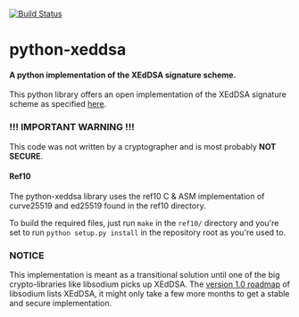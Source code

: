 [![Build Status](https://travis-ci.org/Syndace/python-xeddsa.svg?branch=master)](https://travis-ci.org/Syndace/python-xeddsa)

# python-xeddsa
#### A python implementation of the XEdDSA signature scheme.

This python library offers an open implementation of the XEdDSA signature scheme as specified [here](https://signal.org/docs/specifications/xeddsa/).

### !!! IMPORTANT WARNING !!!
This code was not written by a cryptographer and is most probably **NOT SECURE**.

#### Ref10
The python-xeddsa library uses the ref10 C & ASM implementation of curve25519 and ed25519 found in the ref10 directory.

To build the required files, just run `make` in the `ref10/` directory and you're set to run `python setup.py install` in the repository root as you're used to.

### NOTICE
This implementation is meant as a transitional solution until one of the big crypto-libraries like libsodium picks up XEdDSA.
The [version 1.0 roadmap](https://download.libsodium.org/doc/internals/roadmap.html) of libsodium lists XEdDSA, it might only take a few more months to get a stable and secure implementation.
